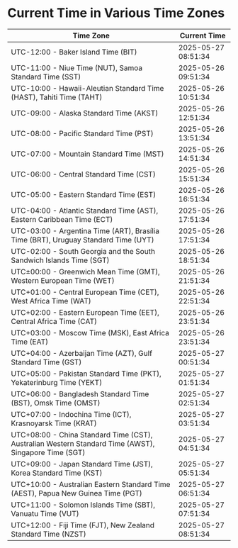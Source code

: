 # Current Time in Various Time Zones

| Time Zone | Current Time |
|-----------|--------------|
| UTC-12:00 - Baker Island Time (BIT) | 2025-05-27 08:51:34 |
| UTC-11:00 - Niue Time (NUT), Samoa Standard Time (SST) | 2025-05-26 09:51:34 |
| UTC-10:00 - Hawaii-Aleutian Standard Time (HAST), Tahiti Time (TAHT) | 2025-05-26 10:51:34 |
| UTC-09:00 - Alaska Standard Time (AKST) | 2025-05-26 12:51:34 |
| UTC-08:00 - Pacific Standard Time (PST) | 2025-05-26 13:51:34 |
| UTC-07:00 - Mountain Standard Time (MST) | 2025-05-26 14:51:34 |
| UTC-06:00 - Central Standard Time (CST) | 2025-05-26 15:51:34 |
| UTC-05:00 - Eastern Standard Time (EST) | 2025-05-26 16:51:34 |
| UTC-04:00 - Atlantic Standard Time (AST), Eastern Caribbean Time (ECT) | 2025-05-26 17:51:34 |
| UTC-03:00 - Argentina Time (ART), Brasília Time (BRT), Uruguay Standard Time (UYT) | 2025-05-26 17:51:34 |
| UTC-02:00 - South Georgia and the South Sandwich Islands Time (SGT) | 2025-05-26 18:51:34 |
| UTC±00:00 - Greenwich Mean Time (GMT), Western European Time (WET) | 2025-05-26 21:51:34 |
| UTC+01:00 - Central European Time (CET), West Africa Time (WAT) | 2025-05-26 22:51:34 |
| UTC+02:00 - Eastern European Time (EET), Central Africa Time (CAT) | 2025-05-26 23:51:34 |
| UTC+03:00 - Moscow Time (MSK), East Africa Time (EAT) | 2025-05-26 23:51:34 |
| UTC+04:00 - Azerbaijan Time (AZT), Gulf Standard Time (GST) | 2025-05-27 00:51:34 |
| UTC+05:00 - Pakistan Standard Time (PKT), Yekaterinburg Time (YEKT) | 2025-05-27 01:51:34 |
| UTC+06:00 - Bangladesh Standard Time (BST), Omsk Time (OMST) | 2025-05-27 02:51:34 |
| UTC+07:00 - Indochina Time (ICT), Krasnoyarsk Time (KRAT) | 2025-05-27 03:51:34 |
| UTC+08:00 - China Standard Time (CST), Australian Western Standard Time (AWST), Singapore Time (SGT) | 2025-05-27 04:51:34 |
| UTC+09:00 - Japan Standard Time (JST), Korea Standard Time (KST) | 2025-05-27 05:51:34 |
| UTC+10:00 - Australian Eastern Standard Time (AEST), Papua New Guinea Time (PGT) | 2025-05-27 06:51:34 |
| UTC+11:00 - Solomon Islands Time (SBT), Vanuatu Time (VUT) | 2025-05-27 07:51:34 |
| UTC+12:00 - Fiji Time (FJT), New Zealand Standard Time (NZST) | 2025-05-27 08:51:34 |
